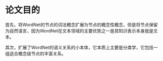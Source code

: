 # 论文目的
首先，将WordNet的节点的词法概念扩展为节点的概念性概念，但是将节点保留为自然语言，因为WordNet在文本领域的主要优势之一是其知识表示本身就是文本。  

其次，扩展了WordNet的语义关系的小本体，它本质上主要是分类学，它包括一组适合概念级节点的丰富关系。



